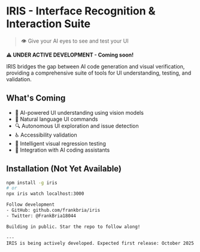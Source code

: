 # IRIS - Interface Recognition & Interaction Suite

> 👁️ Give your AI eyes to see and test your UI

**⚠️ UNDER ACTIVE DEVELOPMENT - Coming soon!**

IRIS bridges the gap between AI code generation and visual verification, providing a comprehensive suite of tools for UI understanding, testing, and validation.

## What's Coming

- 🤖 AI-powered UI understanding using vision models
- 🎯 Natural language UI commands
- 🔍 Autonomous UI exploration and issue detection  
- ♿ Accessibility validation
- 📸 Intelligent visual regression testing
- 🔌 Integration with AI coding assistants

## Installation (Not Yet Available)
```bash
npm install -g iris
# or
npx iris watch localhost:3000

Follow development
- GitHub: github.com/frankbria/iris
- Twitter: @FrankBria18044

Building in public. Star the repo to follow along!

---
IRIS is being actively developed. Expected first release: October 2025
